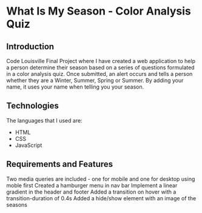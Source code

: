 # What Is My Season - Color Analysis Quiz

## Introduction
Code Louisville Final Project where I have created a web application to help a person determine their 
season based on a series of questions formulated in a color analysis quiz. Once submitted, an alert occurs and tells a person whether they are a Winter, Summer, Spring or Summer. By adding your name, it uses your name when telling you your season.

## Technologies
The languages that I used are:
* HTML 
* CSS
* JavaScript

## Requirements and Features
Two media queries are included - one for mobile and one for desktop using moble first
Created a hamburger menu in nav bar
Implement a linear gradient in the header and footer
Added a transition on hover with a transition-duration of 0.4s
Added a hide/show element with an image of the seasons




